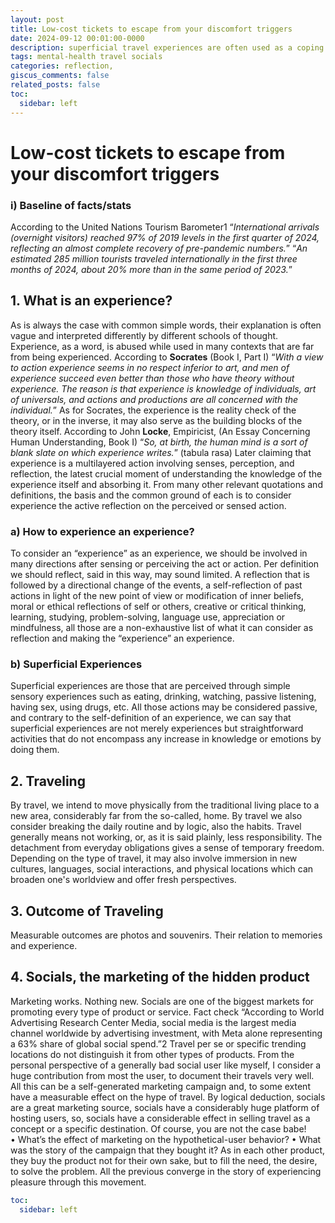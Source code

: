 ```yaml
---
layout: post
title: Low-cost tickets to escape from your discomfort triggers
date: 2024-09-12 00:01:00-0000
description: superficial travel experiences are often used as a coping mechanism for emotional or mental discomfort, and social media plays a role in amplifying the need for validation through travel
tags: mental-health travel socials
categories: reflection,
giscus_comments: false
related_posts: false
toc:
  sidebar: left
---
```

# Low-cost tickets to escape from your discomfort triggers

### i) Baseline of facts/stats
According to the United Nations Tourism Barometer1
“_International arrivals (overnight visitors) reached 97% of 2019 levels in the first quarter of 2024, reflecting an almost complete recovery of pre-pandemic numbers._”
“_An estimated 285 million tourists traveled internationally in the first three months of 2024, about 20% more than in the same period of 2023._”


## 1.	What is an experience?
As is always the case with common simple words, their explanation is often vague and interpreted differently by different schools of thought. Experience, as a word, is abused while used in many contexts that are far from being experienced. 
According to **Socrates** (Book I, Part I)
“_With a view to action experience seems in no respect inferior to art, and men of experience succeed even better than those who have theory without experience. The reason is that experience is knowledge of individuals, art of universals, and actions and productions are all concerned with the individual._”
As for Socrates, the experience is the reality check of the theory, or in the inverse, it may also serve as the building blocks of the theory itself.
According to John **Locke**, Empiricist, (An Essay Concerning Human Understanding, Book I)
“_So, at birth, the human mind is a sort of blank slate on which experience writes._” (tabula rasa)
Later claiming that experience is a multilayered action involving senses, perception, and reflection, the latest crucial moment of understanding the knowledge of the experience itself and absorbing it.
From many other relevant quotations and definitions, the basis and the common ground of each is to consider experience the active reflection on the perceived or sensed action.


### a)	How to experience an experience?
To consider an “experience” as an experience, we should be involved in many directions after sensing or perceiving the act or action. Per definition we should reflect, said in this way, may sound limited. A reflection that is followed by a directional change of the events, a self-reflection of past actions in light of the new point of view or modification of inner beliefs, moral or ethical reflections of self or others, creative or critical thinking, learning, studying, problem-solving, language use, appreciation or mindfulness, all those are a non-exhaustive list of what it can consider as reflection and making the “experience” an experience.

### b)	Superficial Experiences
Superficial experiences are those that are perceived through simple sensory experiences such as eating, drinking, watching, passive listening, having sex, using drugs, etc. All those actions may be considered passive, and contrary to the self-definition of an experience, we can say that superficial experiences are not merely experiences but straightforward activities that do not encompass any increase in knowledge or emotions by doing them. 

## 2.	Traveling
By travel, we intend to move physically from the traditional living place to a new area, considerably far from the so-called, home. By travel we also consider breaking the daily routine and by logic, also the habits. Travel generally means not working, or, as it is said plainly, less responsibility. The detachment from everyday obligations gives a sense of temporary freedom. Depending on the type of travel, it may also involve immersion in new cultures, languages, social interactions, and physical locations which can broaden one's worldview and offer fresh perspectives.

## 3.	Outcome of Traveling
Measurable outcomes are photos and souvenirs. Their relation to memories and experience.

## 4.	Socials, the marketing of the hidden product
Marketing works. Nothing new. Socials are one of the biggest markets for promoting every type of product or service. 
Fact check “According to World Advertising Research Center Media, social media is the largest media channel worldwide by advertising investment, with Meta alone representing a 63% share of global social spend.”2
Travel per se or specific trending locations do not distinguish it from other types of products. From the personal perspective of a generally bad social user like myself, I consider a huge contribution from most the user, to document their travels very well. All this can be a self-generated marketing campaign and, to some extent have a measurable effect on the hype of travel.
By logical deduction, socials are a great marketing source, socials have a considerably huge platform of hosting users, so, socials have a considerable effect in selling travel as a concept or a specific destination. Of course, you are not the case babe!  
•	What’s the effect of marketing on the hypothetical-user behavior? 
•	What was the story of the campaign that they bought it? 
As in each other product, they buy the product not for their own sake, but to fill the need, the desire, to solve the problem. All the previous converge in the story of experiencing pleasure through this movement.  



```yml
toc:
  sidebar: left
```
